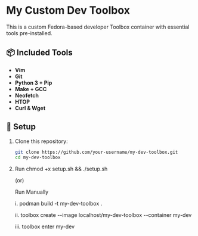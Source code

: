 # My Custom Dev Toolbox

This is a custom Fedora-based developer Toolbox container with essential tools pre-installed.

## 📦 Included Tools
- **Vim**
- **Git**
- **Python 3 + Pip**
- **Make + GCC**
- **Neofetch**
- **HTOP**
- **Curl & Wget**

## 🚀 Setup
1. Clone this repository:
   ```bash
   git clone https://github.com/your-username/my-dev-toolbox.git
   cd my-dev-toolbox

2. Run chmod +x setup.sh && ./setup.sh

   (or)
  
   Run Manually

   i. podman build -t my-dev-toolbox .

   ii. toolbox create --image localhost/my-dev-toolbox --container my-dev

   iii. toolbox enter my-dev

